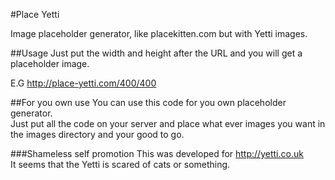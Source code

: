 #Place Yetti

Image placeholder generator, like placekitten.com but with Yetti images.

##Usage
Just put the width and height after the URL and you will get a placeholder image.

E.G
http://place-yetti.com/400/400

##For you own use
You can use this code for you own placeholder generator.  
Just put all the code on your server and place what ever images you want in the images directory and your good to go.

###Shameless self promotion
This was developed for http://yetti.co.uk  
It seems that the Yetti is scared of cats or something.